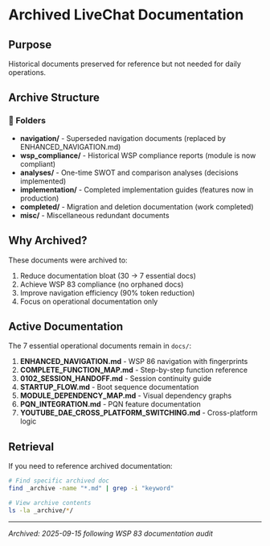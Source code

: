 # Archived LiveChat Documentation

## Purpose
Historical documents preserved for reference but not needed for daily operations.

## Archive Structure

### 📁 Folders

- **navigation/** - Superseded navigation documents (replaced by ENHANCED_NAVIGATION.md)
- **wsp_compliance/** - Historical WSP compliance reports (module is now compliant)
- **analyses/** - One-time SWOT and comparison analyses (decisions implemented)
- **implementation/** - Completed implementation guides (features now in production)
- **completed/** - Migration and deletion documentation (work completed)
- **misc/** - Miscellaneous redundant documents

## Why Archived?

These documents were archived to:
1. Reduce documentation bloat (30 → 7 essential docs)
2. Achieve WSP 83 compliance (no orphaned docs)
3. Improve navigation efficiency (90% token reduction)
4. Focus on operational documentation only

## Active Documentation

The 7 essential operational documents remain in `docs/`:
1. **ENHANCED_NAVIGATION.md** - WSP 86 navigation with fingerprints
2. **COMPLETE_FUNCTION_MAP.md** - Step-by-step function reference
3. **0102_SESSION_HANDOFF.md** - Session continuity guide
4. **STARTUP_FLOW.md** - Boot sequence documentation
5. **MODULE_DEPENDENCY_MAP.md** - Visual dependency graphs
6. **PQN_INTEGRATION.md** - PQN feature documentation
7. **YOUTUBE_DAE_CROSS_PLATFORM_SWITCHING.md** - Cross-platform logic

## Retrieval

If you need to reference archived documentation:
```bash
# Find specific archived doc
find _archive -name "*.md" | grep -i "keyword"

# View archive contents
ls -la _archive/*/
```

---
*Archived: 2025-09-15 following WSP 83 documentation audit*
